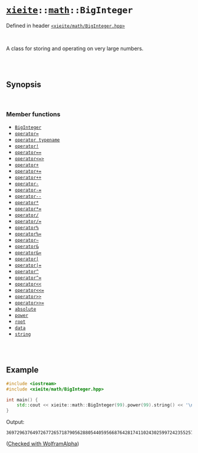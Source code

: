 # [`xieite`](../../README.md)`::`[`math`](../../docs/math.md)`::BigInteger`
Defined in header [`<xieite/math/BigInteger.hpp>`](../../include/xieite/math/BigInteger.hpp)

<br/>

A class for storing and operating on very large numbers.

<br/><br/>

## Synopsis

<br/>

### Member functions
- [`BigInteger`](../../docs/math/BigInteger/constructor.md)
- [`operator=`](../../docs/math/BigInteger/operatorAssign.md)
- [`operator typename`](../../docs/math/BigInteger/operatorCast.md)
- [`operator!`](../../docs/math/BigInteger/operatorNot.md)
- [`operator==`](../../docs/math/BigInteger/operatorEquals.md)
- [`operator<=>`](../../docs/math/BigInteger/operatorSpaceship.md)
- [`operator+`](../../docs/math/BigInteger/operatorAdd.md)
- [`operator+=`](../../docs/math/BigInteger/operatorAddAssign.md)
- [`operator++`](../../docs/math/BigInteger/operatorIncrement.md)
- [`operator-`](../../docs/math/BigInteger/operatorSubtract.md)
- [`operator-=`](../../docs/math/BigInteger/operatorSubtractAssign.md)
- [`operator--`](../../docs/math/BigInteger/operatorDecrement.md)
- [`operator*`](../../docs/math/BigInteger/operatorMultiply.md)
- [`operator*=`](../../docs/math/BigInteger/operatorMultiplyAssign.md)
- [`operator/`](../../docs/math/BigInteger/operatorDivide.md)
- [`operator/=`](../../docs/math/BigInteger/operatorDivideAssign.md)
- [`operator%`](../../docs/math/BigInteger/operatorModulo.md)
- [`operator%=`](../../docs/math/BigInteger/operatorModuloAssign.md)
- [`operator~`](../../docs/math/BigInteger/operatorBitwiseNot.md)
- [`operator&`](../../docs/math/BigInteger/operatorBitwiseAnd.md)
- [`operator&=`](../../docs/math/BigInteger/operatorBitwiseNotAssign.md)
- [`operator|`](../../docs/math/BigInteger/operatorBitwiseOr.md)
- [`operator|=`](../../docs/math/BigInteger/operatorBitwiseOrAssign.md)
- [`operator^`](../../docs/math/BigInteger/operatorBitwiseXor.md)
- [`operator^=`](../../docs/math/BigInteger/operatorBitwiseXorAssign.md)
- [`operator<<`](../../docs/math/BigInteger/operatorBitwiseShiftLeft.md)
- [`operator<<=`](../../docs/math/BigInteger/operatorBitwiseShiftLeftAssign.md)
- [`operator>>`](../../docs/math/BigInteger/operatorBitwiseShiftRight.md)
- [`operator>>=`](../../docs/math/BigInteger/operatorBitwiseShiftRightAssign.md)
- [`absolute`](../../docs/math/BigInteger/absolute.md)
- [`power`](../../docs/math/BigInteger/power.md)
- [`root`](../../docs/math/BigInteger/root.md)
- [`data`](../../docs/math/BigInteger/data.md)
- [`string`](../../docs/math/BigInteger/string.md)

<br/><br/>

## Example
```cpp
#include <iostream>
#include <xieite/math/BigInteger.hpp>

int main() {
	std::cout << xieite::math::BigInteger(99).power(99).string() << '\n';
}
```
Output:
```
369729637649726772657187905628805440595668764281741102430259972423552570455277523421410650010128232727940978889548326540119429996769494359451621570193644014418071060667659301384999779999159200499899
```
([Checked with WolframAlpha](https://www.wolframalpha.com/input?i=99^99))
